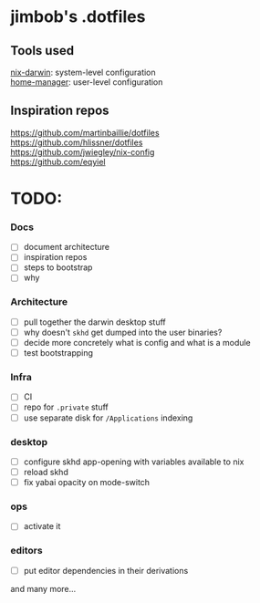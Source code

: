 # jimbob's .dotfiles

## Tools used
[nix-darwin](https://daiderd.com/nix-darwin): system-level configuration  
[home-manager](https://github.com/rycee/home-manager): user-level configuration  

## Inspiration repos
https://github.com/martinbaillie/dotfiles  
https://github.com/hlissner/dotfiles  
https://github.com/jwiegley/nix-config  
https://github.com/eqyiel  

# TODO:
### Docs
- [ ] document architecture
- [ ] inspiration repos
- [ ] steps to bootstrap
- [ ] why

### Architecture 
- [ ] pull together the darwin desktop stuff  
- [ ] why doesn't `skhd` get dumped into the user binaries?  
- [ ] decide more concretely what is config and what is a module  
- [ ] test bootstrapping  

### Infra
- [ ] CI  
- [ ] repo for `.private` stuff  
- [ ] use separate disk for `/Applications` indexing

### desktop
- [ ] configure skhd app-opening with variables available to nix  
- [ ] reload skhd   
- [ ] fix yabai opacity on mode-switch

### ops
- [ ] activate it

### editors
- [ ] put editor dependencies in their derivations

and many more...

